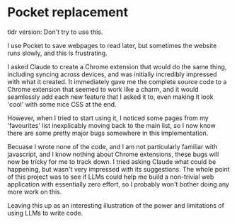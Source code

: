 # Pocket replacement

tldr version: Don't try to use this.

I use Pocket to save webpages to read later, but sometimes the website runs slowly, and this is frustrating.

I asked Claude to create a Chrome extension that would do the same thing, including syncing across devices, and was initially incredibly impressed with what it created. It immediately gave me the complete source code to a Chrome extension that seemed to work like a charm, and it would seamlessly add each new feature that I asked it to, even making it look 'cool' with some nice CSS at the end.

However, when I tried to start using it, I noticed some pages from my 'favourites' list inexplicably moving back to the main list, so I now know there are some pretty major bugs somewhere in this implementation.

Becuase I wrote none of the code, and I am not particularly familiar with javascript, and I know nothing about Chrome extensions, these bugs will now be tricky for me to track down. I tried asking Claude what could be happening, but wasn't very impressed with its suggestions. The whole point of this project was to see if LLMs could help me build a non-trivial web application with essentially zero effort, so I probably won't bother doing any more work on this.

Leaving this up as an interesting illustration of the power and limitations of using LLMs to write code.
